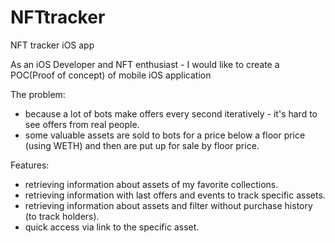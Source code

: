# NFTtracker
NFT tracker iOS app

As an iOS Developer and NFT enthusiast - I would like to create a POC(Proof of concept) of mobile iOS application

The problem:
- because a lot of bots make offers every second iteratively - it's hard to see offers from real people.
- some valuable assets are sold to bots for a price below a floor price (using WETH) and then are put up for sale by floor price. 

Features:
- retrieving information about assets of my favorite collections.
- retrieving information with last offers and events to track specific assets.
- retrieving information about assets and filter without purchase history (to track holders).
- quick access via link to the specific asset.
